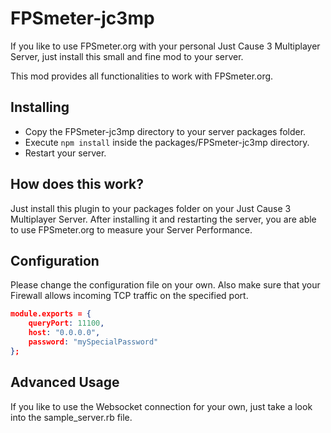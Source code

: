 # FPSmeter-jc3mp

If you like to use FPSmeter.org with your personal Just Cause 3 Multiplayer Server, just install this small and fine mod to your server.

This mod provides all functionalities to work with FPSmeter.org. 

## Installing

* Copy the FPSmeter-jc3mp directory to your server packages folder.
* Execute `npm install` inside the packages/FPSmeter-jc3mp directory.
* Restart your server.

## How does this work?

Just install this plugin to your packages folder on your Just Cause 3 Multiplayer Server. After installing it and restarting the server, you are able to use FPSmeter.org to measure your Server Performance.

## Configuration

Please change the configuration file on your own. Also make sure that your Firewall allows incoming TCP traffic on the specified port.

```json
module.exports = {
    queryPort: 11100,
    host: "0.0.0.0",
    password: "mySpecialPassword"
};
```

## Advanced Usage

If you like to use the Websocket connection for your own, just take a look into the sample_server.rb file.
